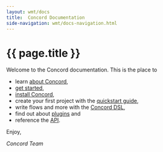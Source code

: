 ```yaml
---
layout: wmt/docs
title:  Concord Documentation
side-navigation: wmt/docs-navigation.html
---
```


# {{ page.title }}

Welcome to the Concord documentation. This is the place to

- learn [about Concord](../about.html),
- [get started](./getting-started/index.html),
- [install Concord](./getting-started/installation.html),
- create your first project with the [quickstart guide](./getting-started/quickstart.html),
- write flows and more with the [Concord DSL](./getting-started/concord-dsl.html),
- find out about [plugins](./plugins/index.html) and
- reference the [API](./api/index.html).

Enjoy,

_Concord Team_
